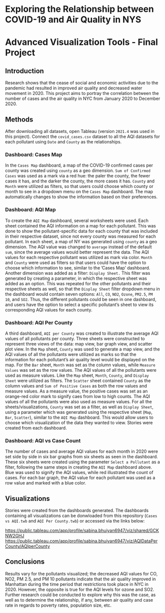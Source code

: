 # Exploring the Relationship between COVID-19 and Air Quality in NYS

# Advanced Visualization Tools - Final Project

## Introduction
Research shows that the cease of social and economic activities due to the pandemic had resulted in improved air quality and decreased water movement in 2020. This project aims to portray the correlation between the number of cases and the air quality in NYC from January 2020 to December 2020. 

## Methods
After downloading all datasets, open Tableau (version ```2021.4``` was used in this project). Connect the ```covid_cases.csv``` dataset to all the AQI datasets for each pollutant using ```Date``` and ```County``` as the relationships.

### Dashboard: Cases Map
In the ```Cases Map``` dashboard, a map of the COVID-19 confirmed cases per county was created using ```county``` as a geo dimension. ```Sum of Confirmed Cases``` was used as a mark via a red hue: the paler the county, the fewer cases it has, and the darker the county, the more cases it has. ```County``` and ```Month``` were utilized as filters, so that users could choose which county or month to see in a dropdown menu on the ```Cases Map``` dashboard. The map automatically changes to show the information based on their preferences.

### Dashboard: AQI Map
To create the ```AQI Map``` dashboard, several worksheets were used. Each sheet contained the AQI information on a map for each pollutant. This was done to show the pollutant-specific data for each county that was included in their respective dataset, since not every county was measured for each pollutant. In each sheet, a map
of NY was generated using ```county``` as a geo dimension. The AQI value was changed to ```average``` instead of the default ```sum```, since the average values would better represent the data. The AQI values for each respective pollutant was utilized as mark via color. ```Month``` and ```County``` were used as filters so that users could have the option to choose which information to see, similar to the ’Cases Map’ dashboard. Another dimension was added as a filter: ```Display Sheet.``` This filter was generated by creating a parameter, in which the respective sheet was added as an option. This was repeated for the other pollutants and their respective sheets as well, so that the ```Display Sheet``` filter dropdown menu in the dashboard would contain seven options: ```All```, ```CO```, ```NO2```, ```Ozone```, ```PM2.5```, ```PM 10```, and ```SO2```. Thus, the different pollutants could be seen in one dashboard, and users have the option to select a specific pollutant’s sheet to view its corresponding AQI values for each county.

### Dashboard: AQI Per County
A third dashboard, ```AQI per County``` was created to illustrate the average AQI values of all pollutants per county. Three sheets were constructed to represent three views of the data: map view, bar graph view, and scatter plot view. In the ```Map``` sheet, ```County``` was used to generate a map view, and the AQI values of all the pollutants were utilized as marks so that the information for each pollutant’s air quality level would be displayed on the map. For the ```Bar``` sheet, ```Month``` was set as the column values, while ```Measure Values``` was set as the row values. The AQI values of all the pollutants were used as measure values. Like the ```Map``` sheet, ```Month```, ```County```, and ```Display Sheet``` were utilized as filters. The ```Scatter``` sheet contained ```County``` as the column values and ```Sum of Positive Cases``` as both the row values and measure values. As a measure value, the positive cases was set as an orange-red color mark to signify caes from low to high counts. The AQI values of all the pollutants were also used as measure values. For all the sheets/visualizations, ```County``` was set as a filter, as well as ```Display Sheet```, using a parameter which was generated using the respective sheet (```Map```, ```Bar```, ```Scatter```), similar to the ```AQI Map``` dashboard. This would allow users to choose which visualization of the data they wanted to view. Stories were created from each dashboard.

### Dashboard: AQI vs Case Count
The number of cases and average AQI values for each month in 2020 were set side by side in six bar graphs from six sheets as seen in the dashboard. These six sheets were created using the parameter ```Select a Pollutant``` as a filter, following the same steps in creating the ```AQI Map``` dashboard above. Blue was used to signify the AQI values, while red illustrated the count of cases. For each bar graph, the AQI value for each pollutant was used as a row value and marked with a blue color. 

## Visualizations
Stories were created from the dashboards generated. The dashboards containing all visualizations can be donwloaded from this repository (```Cases vs AQI.twb``` and ```AQI Per County.twb```) or accessed via the links below:

https://public.tableau.com/app/profile/sabina.bhuiyan6947/viz/shared/GCKNW2GHJ
https://public.tableau.com/app/profile/sabina.bhuiyan6947/viz/AQIDataPerCounty/AQIperCounty

## Conclusions
Results vary for the pollutants visualized; the decreased AQI values for CO, NO2, PM 2.5, and PM 10 pollutants indicate that the air quality improved in Manhattan during the time period that restrictions took place in NYC in 2020. However, the opposite is true for the AQI levels for ozone and SO2. Further research could be conducted to explore why this was the case, as well as to determine the relationship, if any, between air quality and case rate in regards to poverty rates, population size, etc.


